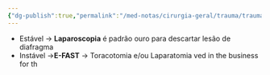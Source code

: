 ```yaml
---
{"dg-publish":true,"permalink":"/med-notas/cirurgia-geral/trauma/trauma-toracico/trauma-de-transicao-toracoabdominal/"}
---
```


- Estável -> **Laparoscopia** é padrão ouro para descartar lesão de diafragma
- Instável ->**E-FAST** -> Toracotomia e/ou Laparatomia
ved in the business for th